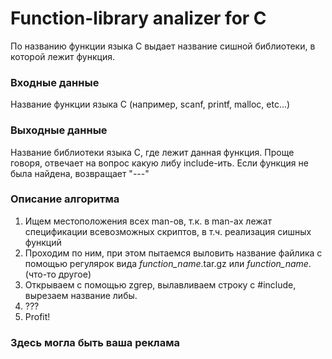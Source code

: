 # Function-library analizer for C

По названию функции языка C выдает название сишной библиотеки, в которой лежит функция.

### Входные данные
Название функции языка C (например, scanf, printf, malloc, etc...)

### Выходные данные
Название библиотеки языка C, где лежит данная функция. Проще говоря, отвечает на вопрос какую либу include-ить. Если функция не была найдена, возвращает "---"

### Описание алгоритма
1. Ищем местоположения всех man-ов, т.к. в man-ах лежат спецификации всевозможных скриптов, в т.ч. реализация сишных функций
2. Проходим по ним, при этом пытаемся выловить название файлика с помощью регулярок вида *function_name*.tar.gz или *function_name*.(что-то другое)
3. Открываем с помощью zgrep, вылавливаем строку с #include, вырезаем название либы.
4. ???
5. Profit!

### Здесь могла быть ваша реклама

